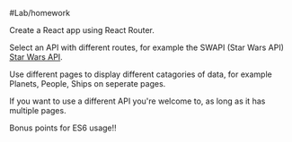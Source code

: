 #Lab/homework

Create a React app using React Router. 

Select an API with different routes, for example the SWAPI (Star Wars API) [Star Wars API](https://swapi.co/).

Use different pages to display different catagories of data, for example Planets, People, Ships on seperate pages.

If you want to use a different API you're welcome to, as long as it has multiple pages.

Bonus points for ES6 usage!!